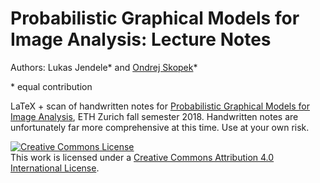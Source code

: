 # Probabilistic Graphical Models for Image Analysis: Lecture Notes

Authors: Lukas Jendele\* and [Ondrej Skopek](https://oskopek.com/)*

\* equal contribution

LaTeX + scan of handwritten notes for [Probabilistic Graphical Models for Image Analysis](https://ml2.inf.ethz.ch/courses/pgmia/), ETH Zurich fall semester 2018. Handwritten notes are unfortunately far more comprehensive at this time. Use at your own risk.

<a rel="license" href="http://creativecommons.org/licenses/by/4.0/"><img alt="Creative Commons License" style="border-width:0" src="https://i.creativecommons.org/l/by/4.0/88x31.png" /></a><br />This work is licensed under a <a rel="license" href="http://creativecommons.org/licenses/by/4.0/">Creative Commons Attribution 4.0 International License</a>.

